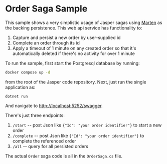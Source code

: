 # Order Saga Sample

This sample shows a very simplistic usage of Jasper sagas using [Marten](https://martendb.io) as the
backing persistence. This web api service has functionality to:

1. Capture and persist a new order by user-supplied id
2. Complete an order through its id
3. Apply a timeout of 1 minute on any created order so that it's automatically deleted if there's no
   activity for over 1 minute

To run the sample, first start the Postgresql database by running:

```bash
docker compose up -d
```

from the root of the Jasper code repository. Next, just run the single
application as:

```
dotnet run
```

And navigate to [http://localhost:5252/swagger](http://localhost:5252/swagger).

There's just three endpoints:

1. `/start` -- post Json like `{"Id": "your order identifier"}` to start a new order
2. `/complete` -- post Json like `{"Id": "your order identifier"}` to complete the referenced order
3. `/all` -- query for all persisted orders

The actual `Order` saga code is all in the `OrderSaga.cs` file.

